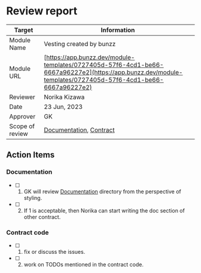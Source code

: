 # Review report

|Target|Information|
|---|---|
|Module Name|Vesting created by bunzz|
|Module URL|[https://app.bunzz.dev/module-templates/0727405d-57f6-4cd1-be66-6667a96227e2](https://app.bunzz.dev/module-templates/0727405d-57f6-4cd1-be66-6667a96227e2)|
|Reviewer|Norika Kizawa|
|Date|23 Jun, 2023|
|Approver|GK|
|Scope of review| [Documentation](./doc), [Contract](./contracts)|


## Action Items

### Documentation 
- [ ] 1. GK will review [Documentation](./doc) directory from the perspective of styling.
- [ ] 2. If 1 is acceptable, then Norika can start writing the doc section of other contract.

### Contract code

- [ ] 1. fix or discuss the issues.
- [ ] 2. work on TODOs mentioned in the contract code.